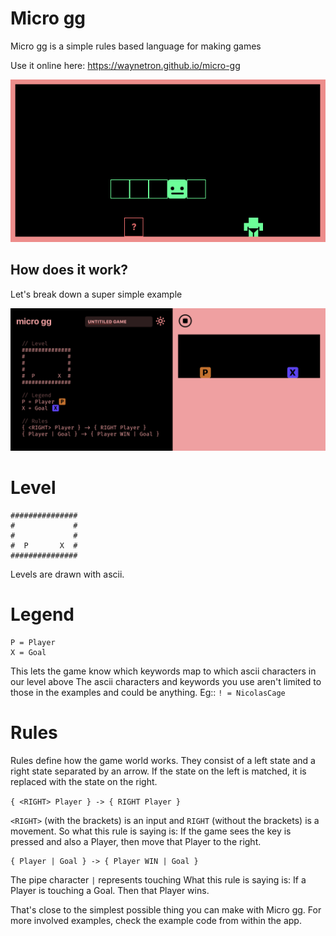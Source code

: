 # Micro gg

Micro gg is a simple rules based language for making games

Use it online here: <https://waynetron.github.io/micro-gg>

![alt text](gifs/simple-platformer-example.gif "Simple platformer example")

## How does it work?

Let's break down a super simple example

![alt text](gifs/simple-game-screenshot.png "Micro gg screenshot")

# Level
```
###############
#             #
#             #
#  P       X  #
###############
```
Levels are drawn with ascii.


# Legend
```
P = Player
X = Goal
```

This lets the game know which keywords map to which ascii characters in our level above
The ascii characters and keywords you use aren't limited to those in the examples and could be anything. Eg:: ```! = NicolasCage```


# Rules
Rules define how the game world works. They consist of a left state and a right state separated by an arrow.
If the state on the left is matched, it is replaced with the state on the right.

``` { <RIGHT> Player } -> { RIGHT Player } ```

```<RIGHT>``` (with the brackets) is an input and ```RIGHT``` (without the brackets) is a movement.
So what this rule is saying is: If the game sees the <RIGHT> key is pressed and also a Player, then move that Player to the right.

```
{ Player | Goal } -> { Player WIN | Goal }
```
The pipe character ```|``` represents touching
What this rule is saying is: If a Player is touching a Goal. Then that Player wins.

That's close to the simplest possible thing you can make with Micro gg. For more involved examples, check the example code from within the app.